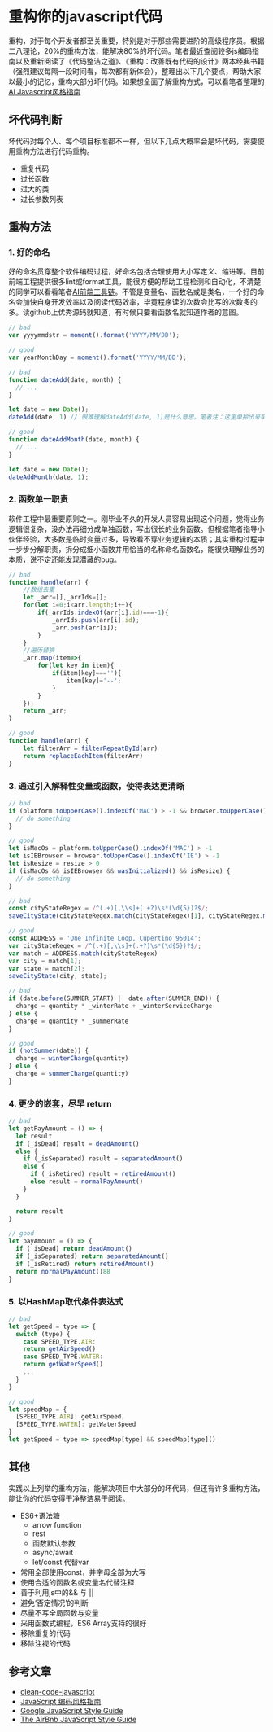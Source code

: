 # 重构你的javascript代码

重构，对于每个开发者都至关重要，特别是对于那些需要进阶的高级程序员。根据二八理论，20%的重构方法，能解决80%的坏代码。笔者最近查阅较多js编码指南以及重新阅读了《代码整洁之道》、《重构：改善既有代码的设计》两本经典书籍（强烈建议每隔一段时间看，每次都有新体会），整理出以下几个要点，帮助大家以最小的记忆，重构大部分坏代码。如果想全面了解重构方式，可以看笔者整理的[AI Javascript风格指南](../team-standard/clean-code-javascript.md)

## 坏代码判断
坏代码对每个人、每个项目标准都不一样，但以下几点大概率会是坏代码，需要使用重构方法进行代码重构。
  * 重复代码
  * 过长函数
  * 过大的类
  * 过长参数列表

## 重构方法

### 1. 好的命名
好的命名贯穿整个软件编码过程，好命名包括合理使用大小写定义、缩进等。目前前端工程提供很多lint或format工具，能很方便的帮助工程检测和自动化，不清楚的同学可以看看笔者[AI前端工具链](../team-standard/1.standard-ai-vutool.md)。不管是变量名、函数名或是类名，一个好的命名会加快自身开发效率以及阅读代码效率，毕竟程序读的次数会比写的次数多的多。读github上优秀源码就知道，有时候只要看函数名就知道作者的意图。

``` js
// bad
var yyyymmdstr = moment().format('YYYY/MM/DD');

// good
var yearMonthDay = moment().format('YYYY/MM/DD');
```

``` js
// bad
function dateAdd(date, month) {
  // ...
}

let date = new Date();
dateAdd(date, 1) // 很难理解dateAdd(date, 1)是什么意思。笔者注：这里单拎出来举例很简单易懂，但希望在做工程时也时刻谨记这条

// good
function dateAddMonth(date, month) {
  // ...
}

let date = new Date();
dateAddMonth(date, 1);
```

### 2. 函数单一职责
软件工程中最重要原则之一。刚毕业不久的开发人员容易出现这个问题，觉得业务逻辑很复杂，没办法再细分成单独函数，写出很长的业务函数。但根据笔者指导小伙伴经验，大多数是临时变量过多，导致看不穿业务逻辑的本质；其实重构过程中一步步分解职责，拆分成细小函数并用恰当的名称命名函数名，能很快理解业务的本质，说不定还能发现潜藏的bug。

``` js
// bad
function handle(arr) {
    //数组去重
    let _arr=[],_arrIds=[];
    for(let i=0;i<arr.length;i++){
        if(_arrIds.indexOf(arr[i].id)===-1){
            _arrIds.push(arr[i].id);
            _arr.push(arr[i]);
        }
    }
    //遍历替换
    _arr.map(item=>{
        for(let key in item){
            if(item[key]===''){
                item[key]='--';
            }
        }
    });
    return _arr;
}

// good
function handle(arr) {
    let filterArr = filterRepeatById(arr)
    return replaceEachItem(filterArr)
}
```

### 3. 通过引入解释性变量或函数，使得表达更清晰

``` js
// bad
if (platform.toUpperCase().indexOf('MAC') > -1 && browser.toUpperCase().indexOf('IE') > -1 && wasInitialized() && resize > 0) {
  // do something
}

// good
let isMacOs = platform.toUpperCase().indexOf('MAC') > -1
let isIEBrowser = browser.toUpperCase().indexOf('IE') > -1
let isResize = resize > 0
if (isMacOs && isIEBrowser && wasInitialized() && isResize) {
  // do something
}
```

``` js
// bad
const cityStateRegex = /^(.+)[,\\s]+(.+?)\s*(\d{5})?$/;
saveCityState(cityStateRegex.match(cityStateRegex)[1], cityStateRegex.match(cityStateRegex)[2]);

// good
const ADDRESS = 'One Infinite Loop, Cupertino 95014';
var cityStateRegex = /^(.+)[,\\s]+(.+?)\s*(\d{5})?$/;
var match = ADDRESS.match(cityStateRegex)
var city = match[1];
var state = match[2];
saveCityState(city, state);
```

``` js
// bad
if (date.before(SUMMER_START) || date.after(SUMMER_END)) {
  charge = quantity * _winterRate + _winterServiceCharge
} else {
  charge = quantity * _summerRate
}

// good
if (notSummer(date)) {
  charge = winterCharge(quantity)
} else {
  charge = summerCharge(quantity)
}
```

### 4. 更少的嵌套，尽早 return
``` js
// bad
let getPayAmount = () => {
  let result
  if (_isDead) result = deadAmount()
  else {
    if (_isSeparated) result = separatedAmount()
    else {
      if (_isRetired) result = retiredAmount()
      else result = normalPayAmount()
    }
  }

  return result
}

// good
let payAmount = () => {
  if (_isDead) return deadAmount()
  if (_isSeparated) return separatedAmount()
  if (_isRetired) return retiredAmount()
  return normalPayAmount()88
}
```

### 5. 以HashMap取代条件表达式
``` js
// bad
let getSpeed = type => {
  switch (type) {
    case SPEED_TYPE.AIR:
    return getAirSpeed()
    case SPEED_TYPE.WATER:
    return getWaterSpeed()
    ...
  }
}

// good
let speedMap = {
  [SPEED_TYPE.AIR]: getAirSpeed,
  [SPEED_TYPE.WATER]: getWaterSpeed
}
let getSpeed = type => speedMap[type] && speedMap[type]()
```

## 其他
实践以上列举的重构方法，能解决项目中大部分的坏代码，但还有许多重构方法，能让你的代码变得干净整洁易于阅读。
* ES6+语法糖
    * arrow function
    * rest
    * 函数默认参数
    * async/await
    * let/const 代替var
* 常用全部使用const，并字母全部为大写
* 使用合适的函数名或变量名代替注释
* 善于利用js中的&& 与 ||
* 避免‘否定情况’的判断
* 尽量不写全局函数与变量
* 采用函数式编程，ES6 Array支持的很好
* 移除重复的代码
* 移除注视的代码

## 参考文章
* [clean-code-javascript](https://github.com/ryanmcdermott/clean-code-javascript)
* [JavaScript 编码风格指南](https://www.css88.com/archives/9992)
* [Google JavaScript Style Guide](https://google.github.io/styleguide/jsguide.html)
* [The AirBnb JavaScript Style Guide](https://www.css88.com/archives/8345)